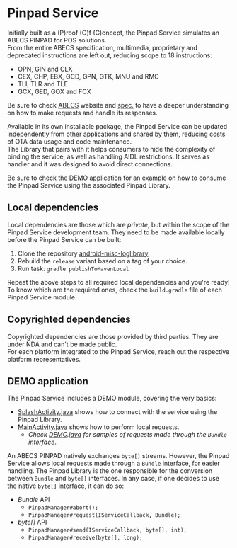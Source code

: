 # Pinpad Service

Initially built as a (P)roof (O)f (C)oncept, the Pinpad Service simulates an
ABECS PINPAD for POS solutions.  
From the entire ABECS specification, multimedia, proprietary and deprecated
instructions are left out, reducing scope to 18 instructions:  

- OPN, GIN and CLX
- CEX, CHP, EBX, GCD, GPN, GTK, MNU and RMC
- TLI, TLR and TLE
- GCX, GED, GOX and FCX

Be sure to check [ABECS](https://www.abecs.org.br/) website and
[spec.](https://www.abecs.org.br/certificacao-funcional-dos-pinpads) to have a
deeper understanding on how to make requests and handle its responses.  

Available in its own installable package, the Pinpad Service can be updated
independently from other applications and shared by them, reducing costs of OTA
data usage and code maintenance.  
The Library that pairs with it helps consumers to hide the complexity of
binding the service, as well as handling AIDL restrictions. It serves as
handler and it was designed to avoid direct connections.  

Be sure to check the [DEMO application](#demo-application) for an example on
how to consume the Pinpad Service using the associated Pinpad Library.

## Local dependencies

Local dependencies are those which are _private_, but within the scope of the
Pinpad Service development team. They need to be made available locally before
the Pinpad Service can be built:  

1. Clone the repository [android-misc-loglibrary](https://github.com/mauriciospinardi-cloudwalk/android-misc-loglibrary)
2. Rebuild the `release` variant based on a tag of your choice.
3. Run task: `gradle publishToMavenLocal`

Repeat the above steps to all required local dependencies and you're ready! To
know which are the required ones, check the `build.gradle` file of each Pinpad
Service module.

## Copyrighted dependencies

Copyrighted dependencies are those provided by third parties. They are under
NDA and can't be made public.  
For each platform integrated to the Pinpad Service, reach out the respective
platform representatives.  

## DEMO application

The Pinpad Service includes a DEMO module, covering the very basics:  

- [SplashActivity.java](DEMO/src/main/java/io/cloudwalk/pos/demo/presentation/SplashActivity.java)
  shows how to connect with the service using the Pinpad Library.
- [MainActivity.java](DEMO/src/main/java/io/cloudwalk/pos/demo/presentation/MainActivity.java)
  shows how to perform local requests.
  - _Check [DEMO.java](DEMO/src/main/java/io/cloudwalk/pos/demo/DEMO.java) for
    samples of requests made through the `Bundle` interface_.

An ABECS PINPAD natively exchanges `byte[]` streams. However, the Pinpad
Service allows local requests made through a `Bundle` interface, for easier
handling. The Pinpad Library is the one responsible for the conversion between
`Bundle` and `byte[]` interfaces. In any case, if one decides to use the native
`byte[]` interface, it can do so:

- _Bundle_ API
  - `PinpadManager#abort();`
  - `PinpadManager#request(IServiceCallback, Bundle);`
- _byte[]_ API
  - `PinpadManager#send(IServiceCallback, byte[], int);`
  - `PinpadManager#receive(byte[], long);`

<!-- TODO: summary of the `Bundle` API characteristics -->
